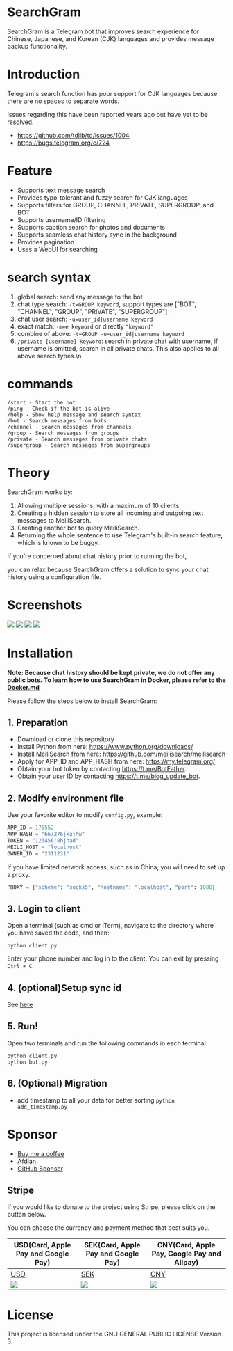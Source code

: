 # SearchGram

SearchGram is a Telegram bot that improves search experience for Chinese, Japanese, and Korean (CJK) languages and
provides message backup functionality.

# Introduction

Telegram's search function has poor support for CJK languages because there are no spaces to separate words.

Issues regarding this have been reported years ago but have yet to be resolved.

* https://github.com/tdlib/td/issues/1004
* https://bugs.telegram.org/c/724

# Feature

* Supports text message search
* Provides typo-tolerant and fuzzy search for CJK languages
* Supports filters for GROUP, CHANNEL, PRIVATE, SUPERGROUP, and BOT
* Supports username/ID filtering
* Supports caption search for photos and documents
* Supports seamless chat history sync in the background
* Provides pagination
* Uses a WebUI for searching

# search syntax

1. global search: send any message to the bot
2. chat type search: `-t=GROUP keyword`, support types are ["BOT", "CHANNEL", "GROUP", "PRIVATE", "SUPERGROUP"]
3. chat user search: `-u=user_id|username keyword`
4. exact match: `-m=e keyword` or directly `"keyword"`
5. combine of above: `-t=GROUP -u=user_id|username keyword`
6. `/private [username] keyword`: search in private chat with username, if username is omitted, search in all private
   chats. This also applies to all above search types.\n

# commands

```shell
/start - Start the bot
/ping - Check if the bot is alive
/help - Show help message and search syntax
/bot - Search messages from bots
/channel - Search messages from channels
/group - Search messages from groups
/private - Search messages from private chats
/supergroup - Search messages from supergroups
```

# Theory

SearchGram works by:

1. Allowing multiple sessions, with a maximum of 10 clients.
2. Creating a hidden session to store all incoming and outgoing text messages to MeiliSearch.
3. Creating another bot to query MeiliSearch.
4. Returning the whole sentence to use Telegram's built-in search feature, which is known to be buggy.

If you're concerned about chat history prior to running the bot,

you can relax because SearchGram offers a solution to sync your chat history using a configuration file.

# Screenshots

![](assets/1.png)
![](assets/2.png)
![](assets/3.png)
![](assets/4.png)

# Installation

**Note: Because chat history should be kept private, we do not offer any public bots.**
**To learn how to use SearchGram in Docker, please refer to the [Docker.md](Docker.md)**

Please follow the steps below to install SearchGram:

## 1. Preparation

* Download or clone this repository
* Install Python from here: https://www.python.org/downloads/
* Install MeiliSearch from here: https://github.com/meilisearch/meilisearch
* Apply for APP_ID and APP_HASH from here: https://my.telegram.org/
* Obtain your bot token by contacting https://t.me/BotFather.
* Obtain your user ID by contacting https://t.me/blog_update_bot.

## 2. Modify environment file

Use your favorite editor to modify `config.py`, example:

```python
APP_ID = 176552
APP_HASH = "667276jkajhw"
TOKEN = "123456:8hjhad"
MEILI_HOST = "localhost"
OWNER_ID = "2311231"
```

If you have limited network access, such as in China, you will need to set up a proxy.

```python
PROXY = {"scheme": "socks5", "hostname": "localhost", "port": 1080}
```

## 3. Login to client

Open a terminal (such as cmd or iTerm), navigate to the directory where you have saved the code, and then:

```shell
python client.py
```

Enter your phone number and log in to the client. You can exit by pressing `Ctrl + C`.

## 4. (optional)Setup sync id

See [here](Docker.md#6-optionalsetup-sync-id)

## 5. Run!

Open two terminals and run the following commands in each terminal:

```shell
python client.py
python bot.py
```

## 6. (Optional) Migration

* add timestamp to all your data for better sorting `python add_timestamp.py`

# Sponsor

* [Buy me a coffee](https://www.buymeacoffee.com/bennythink)
* [Afdian](https://afdian.net/@BennyThink)
* [GitHub Sponsor](https://github.com/sponsors/BennyThink)

## Stripe

If you would like to donate to the project using Stripe, please click on the button below.

You can choose the currency and payment method that best suits you.

| USD(Card, Apple Pay and Google Pay)              | SEK(Card, Apple Pay and Google Pay)              | CNY(Card, Apple Pay, Google Pay and Alipay)      |
|--------------------------------------------------|--------------------------------------------------|--------------------------------------------------|
| [USD](https://buy.stripe.com/cN203sdZB98RevC3cd) | [SEK](https://buy.stripe.com/bIYbMa9JletbevCaEE) | [CNY](https://buy.stripe.com/dR67vU4p13Ox73a6oq) |
| ![](assets/USD.png)                              | ![](assets/SEK.png)                              | ![](assets/CNY.png)                              |

# License

This project is licensed under the GNU GENERAL PUBLIC LICENSE Version 3.

